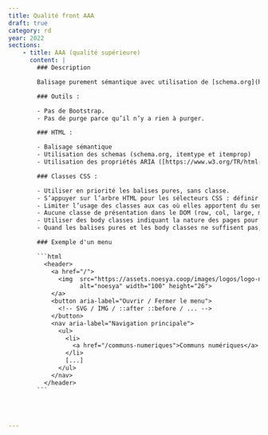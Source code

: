 ```yaml
---
title: Qualité front AAA
draft: true
category: rd
year: 2022
sections:
    - title: AAA (qualité supérieure)
      content: |
        ### Description

        Balisage purement sémantique avec utilisation de [schema.org](http://schema.org/) et aria.

        ### Outils :

        - Pas de Bootstrap.
        - Pas de purge parce qu’il n’y a rien à purger.

        ### HTML :

        - Balisage sémantique
        - Utilisation des schemas (schema.org, itemtype et itemprop)
        - Utilisation des propriétés ARIA ([https://www.w3.org/TR/html-aria/](https://www.w3.org/TR/html-aria/))

        ### Classes CSS :

        - Utiliser en priorité les balises pures, sans classe.
        - S’appuyer sur l’arbre HTML pour les sélecteurs CSS : définir une limite de niveaux pour garder une bonne lisibilité / maintenabilité.
        - Limiter l’usage des classes aux cas où elles apportent du sens, sans pour autant diminuer la compréhension et la maintenabilité.
        - Aucune classe de présentation dans le DOM (row, col, large, mb-5...).
        - Utiliser des body classes indiquant la nature des pages pour du contexte.
        - Quand les balises pures et les body classes ne suffisent pas, ajouter des classes qui indiquent la nature des objets traités (post, person, author, product...)

        ### Exemple d'un menu

        ```html
          <header>
            <a href="/">
              <img  src="https://assets.noesya.coop/images/logos/logo-noesya.svg"
                    alt="noesya" width="100" height="26">
            </a>
            <button aria-label="Ouvrir / Fermer le menu">
              <!-- SVG / IMG / ::after ::before / ... -->
            </button>
            <nav aria-label="Navigation principale">
              <ul>
                <li>
                  <a href="/communs-numeriques">Communs numériques</a>
                </li>
                [...]
              </ul>
            </nav>
          </header>
        ``` 




---
```

